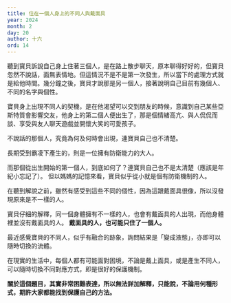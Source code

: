 ```yaml
---
title: 住在一個人身上的不同人與戴面具
year: 2024
month: 2
day: 20
author: 十六
ord: 14
---
```


聽到寶貝訴說自己身上住著三個人，是在路上散步聊天，原本聊得好好的，但寶貝忽然不說話，面無表情地。但這情況不是不是第一次發生，所以當下的處理方式就是給他時間。幾分鐘之後，寶貝才說那是另一個人，接著說明自己目前有幾個人、不同的名字與個性。

寶貝身上出現不同人的契機，是在他渴望可以交到朋友的時候，意識到自己某些亞斯特質會影響交友，他身上的第二個人便出生了，那是個情緒高亢、與人侃侃而談、享受與友人聊天遊戲並開懷大笑的可愛孩子。

不說話的那個人，究竟為何及何時會出現，連寶貝自己也不清楚。

長期受到霸凌下產生的，則是一位擁有防衛能力的大人。

而那個從出生開始的第一個人，到底如何了？連寶貝自己也不是太清楚（應該是年紀小忘記了）。
但以媽媽的記憶來看，寶貝似乎從小就是個有防衛機制的人。

在聽到解說之前，雖然有感受到這些不同的個性，因為這跟戴面具很像，所以沒發現原來是不一樣的人。

寶貝仔細的解釋，同一個身體擁有不一樣的人，也會有戴面具的人出現，而他身體裡並沒有戴面具的人。
**戴面具的人，也可能只住了一個人。**

最近感覺寶貝的不同人，似乎有融合的跡象，詢問結果是「變成液態」，亦即可以隨時切換的流體。

在現實的生活中，每個人都有可能面對困境，不論是戴上面具，或是產生不同人，可以隨時切換不同對應方式，即是很好的保護機制。

**關於這個題目，其實非常困難表達，所以無法詳加解釋，只能說，不論用何種形式，期許大家都能找到保護自己的方法。**